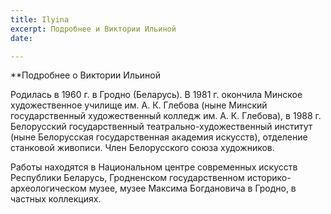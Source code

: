 ```yaml
---
title: Ilyina
excerpt: Подробнее и Виктории Ильиной
date: 

---
```

**Подробнее о Виктории Ильиной

Родилась в 1960 г. в Гродно (Беларусь). В 1981 г. окончила Минское художественное училище им. А. К. Глебова (ныне Минский государственный художественный колледж им. А. К. Глебова), в 1988 г. Белорусский государственный театрально-художественный институт (ныне Белорусская государственная академия искусств), отделение станковой живописи. Член Белорусского союза художников.

Работы находятся в Национальном центре современных искусств Республики Беларусь, Гродненском государственном историко-археологическом музее, музее Максима Богдановича в Гродно, в частных коллекциях.

